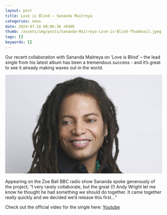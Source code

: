 ```yaml
---
layout: post
title: Love is Blind – Sananda Maitreya
categories: news 
date: 2024-07-10 09:06:36 +0300
thumb: /assets/img/posts/Sananda-Maitreya-Love-is-Blind-Thumbnail.jpeg
tags: []
keywords: [] 
---
```


Our recent collaboration with Sananda Maitreya on ‘Love is Blind’ – the lead single from his latest album has been a tremendous success - and it’s great to see it already making waves out in the world.

![](/assets/img/posts/Sananda-Maitreya-main.jpg)

Appearing on the Zoe Ball BBC radio show Sananda spoke generously of the project; “I very rarely collaborate, but the great (!) Andy Wright let me know he thought he had something we should do together. It came together really quickly and we decided we’d release this first…”

Check out the official video for the single here:
[Youtube](https://www.youtube.com/watch?v=hwf7cR44ehI)